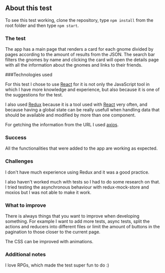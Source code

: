 ## About this test

To see this test working, clone the repository, type `npm install` from the root folder and then type `npm start`.

### The test

The app has a main page that renders a card for each gnome divided by pages according to the amount of results from the JSON. The search bar filters the gnomes by name and clicking the card will open the details page with all the information about the gnomes and links to their friends.

###Technologies used

For this test I chose to use [React](https://reactjs.org/) for it is not only the JavaScript tool in which I have more knowledge and experience, but also because it is one of the suggestions for the test.

I also used [Redux](https://redux.js.org/) because it is a tool used with [React](https://reactjs.org/) very often, and because having a global state can be really usefull when handling data that should be available and modified by more than one component.

For getching the information from the URL I used [axios](https://github.com/axios/axios).

### Success

All the functionalities that were added to the app are working as expected. 

### Challenges

I don't have much experience using Redux and it was a good practice.

I also haven't worked much with tests so I had to do some research on that. I tried testing the asynchronous behaviour with redux-mock-store and moxios but I was not able to make it work.

### What to improve

There is always things that you want to improve when developing something. For example I want to add more tests, async tests, split the actions and reducers into different files or limit the amount of buttons in the pagination to those closer to the current page.

The CSS can be improved with animations.

### Additional notes

I love RPGs, which made the test super fun to do :)